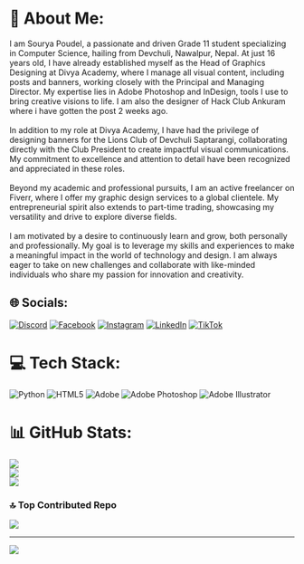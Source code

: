 # 💫 About Me:
I am Sourya Poudel, a passionate and driven Grade 11 student specializing in Computer Science, hailing from Devchuli, Nawalpur, Nepal. At just 16 years old, I have already established myself as the Head of Graphics Designing at Divya Academy, where I manage all visual content, including posts and banners, working closely with the Principal and Managing Director. My expertise lies in Adobe Photoshop and InDesign, tools I use to bring creative visions to life. I am also the designer of Hack Club Ankuram where i have gotten the post 2 weeks ago.<br><br>In addition to my role at Divya Academy, I have had the privilege of designing banners for the Lions Club of Devchuli Saptarangi, collaborating directly with the Club President to create impactful visual communications. My commitment to excellence and attention to detail have been recognized and appreciated in these roles.<br><br>Beyond my academic and professional pursuits, I am an active freelancer on Fiverr, where I offer my graphic design services to a global clientele. My entrepreneurial spirit also extends to part-time trading, showcasing my versatility and drive to explore diverse fields.<br><br>I am motivated by a desire to continuously learn and grow, both personally and professionally. My goal is to leverage my skills and experiences to make a meaningful impact in the world of technology and design. I am always eager to take on new challenges and collaborate with like-minded individuals who share my passion for innovation and creativity.<br>


## 🌐 Socials:
[![Discord](https://img.shields.io/badge/Discord-%237289DA.svg?logo=discord&logoColor=white)](https://discord.gg/805047788458082365) [![Facebook](https://img.shields.io/badge/Facebook-%231877F2.svg?logo=Facebook&logoColor=white)](https://facebook.com/sourya.poudel) [![Instagram](https://img.shields.io/badge/Instagram-%23E4405F.svg?logo=Instagram&logoColor=white)](https://instagram.com/sourya_poudel_) [![LinkedIn](https://img.shields.io/badge/LinkedIn-%230077B5.svg?logo=linkedin&logoColor=white)](https://linkedin.com/in/sourya-poudel-451b25219) [![TikTok](https://img.shields.io/badge/TikTok-%23000000.svg?logo=TikTok&logoColor=white)](https://tiktok.com/@souryapoudel.1) 

# 💻 Tech Stack:
![Python](https://img.shields.io/badge/python-3670A0?style=for-the-badge&logo=python&logoColor=ffdd54) ![HTML5](https://img.shields.io/badge/html5-%23E34F26.svg?style=for-the-badge&logo=html5&logoColor=white) ![Adobe](https://img.shields.io/badge/adobe-%23FF0000.svg?style=for-the-badge&logo=adobe&logoColor=white) ![Adobe Photoshop](https://img.shields.io/badge/adobe%20photoshop-%2331A8FF.svg?style=for-the-badge&logo=adobe%20photoshop&logoColor=white) ![Adobe Illustrator](https://img.shields.io/badge/adobe%20illustrator-%23FF9A00.svg?style=for-the-badge&logo=adobe%20illustrator&logoColor=white)
# 📊 GitHub Stats:
![](https://github-readme-stats.vercel.app/api?username=SouryaPoudeI&theme=dark&hide_border=false&include_all_commits=false&count_private=false)<br/>
![](https://github-readme-streak-stats.herokuapp.com/?user=SouryaPoudeI&theme=dark&hide_border=false)<br/>
![](https://github-readme-stats.vercel.app/api/top-langs/?username=SouryaPoudeI&theme=dark&hide_border=false&include_all_commits=false&count_private=false&layout=compact)

### 🔝 Top Contributed Repo
![](https://github-contributor-stats.vercel.app/api?username=SouryaPoudeI&limit=5&theme=dark&combine_all_yearly_contributions=true)

---
[![](https://visitcount.itsvg.in/api?id=SouryaPoudeI&icon=0&color=0)](https://visitcount.itsvg.in)

<!-- Proudly created with GPRM ( https://gprm.itsvg.in ) -->
